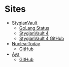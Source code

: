 <h1>Sites</h1>
<ul>
	<li><a href="http://new.stygianvault.com" target="_blank">StygianVault</a>
		<ul>
			<li><a href="http://new.stygianvault.com:12301/status" target="_blank">GoLang Status</a></li>
			<li><a href="http://laravel4.stygian.dev-toolbox.com/" target="_blank">StygianVault 4</a></li>
			<li><a href="https://github.com/riddles8888/stygianvault" target="_blank">StygianVault 4 GitHub</a></li>
		</ul>
	</li>
	<li><a href="http://stygian.dev.nucleartoday.com/" target="_blank">NuclearToday</a>
		<ul>
			<li><a href="https://github.com/riddles8888/nuclear-today" target="_blank">GitHub</a></li>
		</ul>
	</li>
	<li><a href="http://stygian.dev-toolbox.com/" target="_blank">Aya</a>
		<ul>
			<li><a href="https://github.com/riddles8888/aya" target="_blank">GitHub</a></li>
		</ul>
	</li>
</ul>